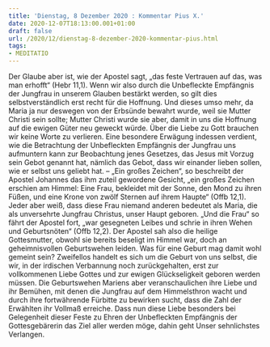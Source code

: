 ```yaml
---
title: 'Dienstag, 8 Dezember 2020 : Kommentar Pius X.'
date: 2020-12-07T18:13:00.001+01:00
draft: false
url: /2020/12/dienstag-8-dezember-2020-kommentar-pius.html
tags: 
- MEDITATIO
---
```


Der Glaube aber ist, wie der Apostel sagt, „das feste Vertrauen auf das, was man erhofft“ (Hebr 11,1). Wenn wir also durch die Unbefleckte Empfängnis der Jungfrau in unserem Glauben bestärkt werden, so gilt dies selbstverständlich erst recht für die Hoffnung. Und dieses umso mehr, da Maria ja nur deswegen von der Erbsünde bewahrt wurde, weil sie Mutter Christi sein sollte; Mutter Christi wurde sie aber, damit in uns die Hoffnung auf die ewigen Güter neu geweckt würde. Über die Liebe zu Gott brauchen wir keine Worte zu verlieren. Eine besondere Erwägung indessen verdient, wie die Betrachtung der Unbefleckten Empfängnis der Jungfrau uns aufmuntern kann zur Beobachtung jenes Gesetzes, das Jesus mit Vorzug sein Gebot genannt hat, nämlich das Gebot, dass wir einander lieben sollen, wie er selbst uns geliebt hat. – „Ein großes Zeichen“, so beschreibt der Apostel Johannes das ihm zuteil gewordene Gesicht, „ein großes Zeichen erschien am Himmel: Eine Frau, bekleidet mit der Sonne, den Mond zu ihren Füßen, und eine Krone von zwölf Sternen auf ihrem Haupte“ (Offb 12,1). Jeder aber weiß, dass diese Frau niemand anderen bedeutet als Maria, die als unversehrte Jungfrau Christus, unser Haupt geboren. „Und die Frau“ so fährt der Apostel fort, „war gesegneten Leibes und schrie in ihren Wehen und Geburtsnöten“ (Offb 12,2). Der Apostel sah also die heilige Gottesmutter, obwohl sie bereits beseligt im Himmel war, doch an geheimnisvollen Geburtswehen leiden. Was für eine Geburt mag damit wohl gemeint sein? Zweifellos handelt es sich um die Geburt von uns selbst, die wir, in der irdischen Verbannung noch zurückgehalten, erst zur vollkommenen Liebe Gottes und zur ewigen Glückseligkeit geboren werden müssen. Die Geburtswehen Mariens aber veranschaulichen ihre Liebe und ihr Bemühen, mit denen die Jungfrau auf dem Himmelsthron wacht und durch ihre fortwährende Fürbitte zu bewirken sucht, dass die Zahl der Erwählten ihr Vollmaß erreiche. Dass nun diese Liebe besonders bei Gelegenheit dieser Feste zu Ehren der Unbefleckten Empfängnis der Gottesgebärerin das Ziel aller werden möge, dahin geht Unser sehnlichstes Verlangen.